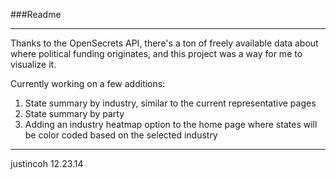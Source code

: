 ###Readme
***

Thanks to the OpenSecrets API, there's a ton of freely available data
about where political funding originates, and this project was a way for me to visualize it.


Currently working on a few additions:
1. State summary by industry, similar to the current representative pages
2. State summary by party
3. Adding an industry heatmap option to the home page where states will be color coded based on the selected industry

***
justincoh 12.23.14


